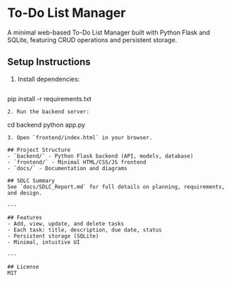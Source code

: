 # To-Do List Manager

A minimal web-based To-Do List Manager built with Python Flask and SQLite, featuring CRUD operations and persistent storage.

## Setup Instructions

1. Install dependencies:
   ```
pip install -r requirements.txt
   ```
2. Run the backend server:
   ```
cd backend
python app.py
   ```
3. Open `frontend/index.html` in your browser.

## Project Structure
- `backend/` - Python Flask backend (API, models, database)
- `frontend/` - Minimal HTML/CSS/JS frontend
- `docs/` - Documentation and diagrams

## SDLC Summary
See `docs/SDLC_Report.md` for full details on planning, requirements, and design.

---

## Features
- Add, view, update, and delete tasks
- Each task: title, description, due date, status
- Persistent storage (SQLite)
- Minimal, intuitive UI

---

## License
MIT
